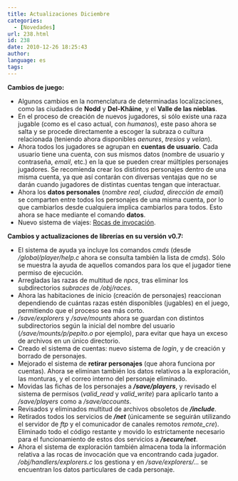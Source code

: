```yaml
---
title: Actualizaciones Diciembre
categories:
  - [Novedades]
url: 238.html
id: 238
date: 2010-12-26 18:25:43
author:
language: es
tags:
---
```


**Cambios de juego:**

*   Algunos cambios en la nomenclatura de determinadas localizaciones, como las ciudades de **Nodd** y **Del-Khâine**, y el **Valle de las nieblas**.
*   En el proceso de creación de nuevos jugadores, si sólo existe una raza jugable (como es el caso actual, con _humanos_), este paso ahora se salta y se procede directamente a escoger la subraza o cultura relacionada (teniendo ahora disponibles _aenures_, _tresios_ y _velan_).
*   Ahora todos los jugadores se agrupan en **cuentas de usuario**. Cada usuario tiene una cuenta, con sus mismos datos (nombre de usuario y contraseña, _email_, etc.) en la que se pueden crear múltiples personajes jugadores. Se recomienda crear los distintos personajes dentro de una misma cuenta, ya que así contarán con diversas ventajas que no se darán cuando jugadores de distintas cuentas tengan que interactuar.
*   Ahora los **datos personales** (_nombre real_, _ciudad_, _dirección de email_) se comparten entre todos los personajes de una misma cuenta, por lo que cambiarlos desde cualquiera implica cambiarlos para todos. Esto ahora se hace mediante el comando **datos**.
*   Nuevo sistema de viajes: [Rocas de invocación](http://www.ciudadcapital.net/archivo/nuevo-sistema-de-viajes-rocas-de-invocacion/).

**Cambios y actualizaciones de librerías en su versión v0.7:**

*   El sistema de ayuda ya incluye los comandos _cmds_ (desde _/global/player/help.c_ ahora se consulta también la lista de _cmds_). Sólo se muestra la ayuda de aquellos comandos para los que el jugador tiene permiso de ejecución.
*   Arregladas las razas de multitud de _npcs_, tras eliminar los subdirectorios _subraces_ de _/obj/races_.
*   Ahora las habitaciones de inicio (creación de personajes) reaccionan dependiendo de cuántas razas estén disponibles (jugables) en el juego, permitiendo que el proceso sea más corto.
*   _/save/explorers_ y _/save/mounts_ ahora se guardan con distintos subdirectorios según la inicial del nombre del usuario (_/save/mounts/p/pepito.o_ por ejemplo), para evitar que haya un exceso de archivos en un único directorio.
*   Creado el sistema de cuentas: nuevo sistema de _login_, y de creación y borrado de personajes.
*   Mejorado el sistema de **retirar personajes** (que ahora funciona por cuentas). Ahora se eliminan también los datos relativos a la exploración, las monturas, y el correo interno del personaje eliminado.
*   Movidas las fichas de los personajes a _**/save/players**_, y revisado el sistema de permisos (_valid_read_ y _valid_write_) para aplicarlo tanto a _/save/players_ como a _/save/accounts_.
*   Revisados y eliminados multitud de archivos obsoletos de _**/include**_.
*   Retirados todos los servicios de _**/net**_ (únicamente se seguirán utilizando el servidor de _ftp_ y el comunicador de canales remotos _remote_cre_). Eliminado todo el código restante y movido lo estrictamente necesario para el funcionamiento de estos dos servicios a _**/secure/net**_.
*   Ahora el sistema de exploración también almacena toda la información relativa a las rocas de invocación que va encontrando cada jugador. _/obj/handlers/explorers.c_ los gestiona y en _/save/explorers/..._ se encuentran los datos particulares de cada personaje.